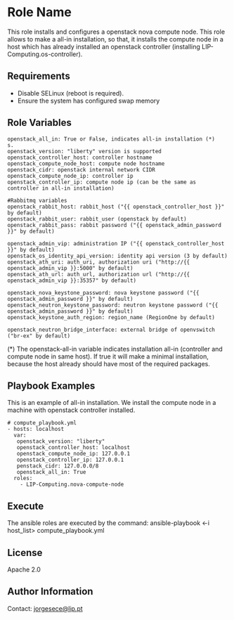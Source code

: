 Role Name
=========

This role installs and configures a openstack nova compute node.
This role allows to make a all-in installation, so that, it installs the compute node in a host which has
already installed an openstack controller (installing LIP-Computing.os-controller).

Requirements
------------

* Disable SELinux (reboot is required).
* Ensure the system has configured swap memory

Role Variables
--------------

    openstack_all_in: True or False, indicates all-in installation (*) 
    s.
    openstack_version: "liberty" version is supported
    openstack_controller_host: controller hostname
    openstack_compute_node_host: compute node hostname
    openstack_cidr: openstack internal network CIDR
    openstack_compute_node_ip: controller ip
    openstack_controller_ip: compute node ip (can be the same as controller in all-in installation)
    
    #Rabbitmq variables
    openstack_rabbit_host: rabbit_host ("{{ openstack_controller_host }}" by default)
    openstack_rabbit_user: rabbit_user (openstack by default)
    openstack_rabbit_pass: rabbit password ("{{ openstack_admin_password }}" by default)
    
    openstack_admin_vip: administration IP ("{{ openstack_controller_host }}" by default)
    openstack_os_identity_api_version: identity api version (3 by default)
    openstack_ath_uri: auth_uri, authorization uri ("http://{{ openstack_admin_vip }}:5000" by default)
    openstack_ath_url: auth_url, authorization url ("http://{{ openstack_admin_vip }}:35357" by default)
    
    openstack_nova_keystone_password: nova keystone password ("{{ openstack_admin_password }}" by default)
    openstack_neutron_keystone_password: neutron keystone password ("{{ openstack_admin_password }}" by default)    
    openstack_keystone_auth_region: region_name (RegionOne by default)
    
    openstack_neutron_bridge_interface: external bridge of openvswitch ("br-ex" by default)

(*) The openstack-all-in variable indicates installation all-in (controller and compute node in same host). 
If true it will make a minimal installation, because the host already should have most of the required packages.

Playbook Examples
----------------
This is an example of all-in installation. We install the compute node in a machine with openstack controller installed.

    # compute_playbook.yml
    - hosts: localhost
      var:
       openstack_version: "liberty"
       openstack_controller_host: localhost
       openstack_compute_node_ip: 127.0.0.1
       openstack_controller_ip: 127.0.0.1
       penstack_cidr: 127.0.0.0/8
       openstack_all_in: True
      roles:
        - LIP-Computing.nova-compute-node

Execute
------------

The ansible roles are executed by the command:
ansible-playbook <-i host_list> compute_playbook.yml 

License
-------

Apache 2.0

Author Information
------------------

Contact: jorgesece@lip.pt
